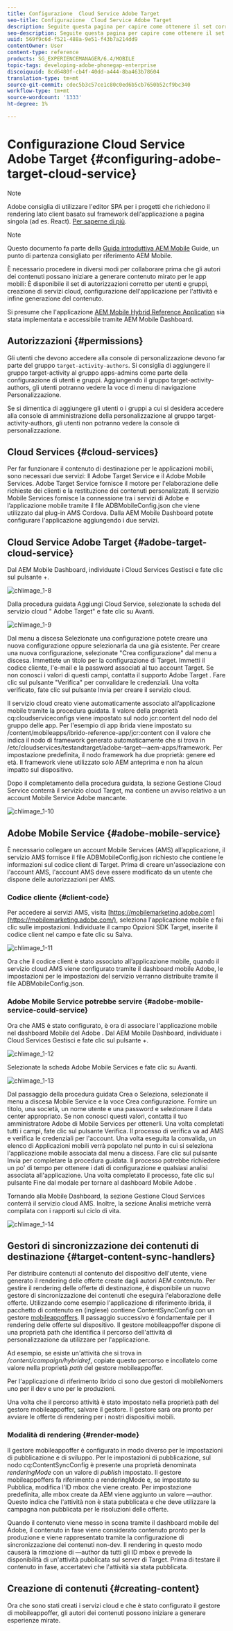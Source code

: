 ```yaml
---
title: Configurazione  Cloud Service Adobe Target
seo-title: Configurazione  Cloud Service Adobe Target
description: Seguite questa pagina per capire come ottenere il set corretto di autorizzazioni per utenti e gruppi, creare servizi cloud, configurare l'applicazione per l'attività e infine generare il contenuto.
seo-description: Seguite questa pagina per capire come ottenere il set corretto di autorizzazioni per utenti e gruppi, creare servizi cloud, configurare l'applicazione per l'attività e infine generare il contenuto.
uuid: 569f9c6d-f521-488a-9e51-f43b7a214dd9
contentOwner: User
content-type: reference
products: SG_EXPERIENCEMANAGER/6.4/MOBILE
topic-tags: developing-adobe-phonegap-enterprise
discoiquuid: 8cd6480f-cb4f-40dd-a444-8ba463b78604
translation-type: tm+mt
source-git-commit: cdec5b3c57ce1c80c0ed6b5cb7650b52cf9bc340
workflow-type: tm+mt
source-wordcount: '1333'
ht-degree: 1%

---
```



# Configurazione  Cloud Service Adobe Target {#configuring-adobe-target-cloud-service}

>[!NOTE]
>
> Adobe consiglia di utilizzare l&#39;editor SPA per i progetti che richiedono il rendering lato client basato sul framework dell&#39;applicazione a pagina singola (ad es. React). [Per saperne di più](/help/sites-developing/spa-overview.md).

>[!NOTE]
>
>Questo documento fa parte della [Guida introduttiva  AEM Mobile](/help/mobile/getting-started-aem-mobile.md) Guide, un punto di partenza consigliato per  riferimento AEM Mobile.

È necessario procedere in diversi modi per collaborare prima che gli autori dei contenuti possano iniziare a generare contenuto mirato per le app mobili: È disponibile il set di autorizzazioni corretto per utenti e gruppi, creazione di servizi cloud, configurazione dell&#39;applicazione per l&#39;attività e infine generazione del contenuto.

Si presume che l&#39;applicazione [ AEM Mobile Hybrid Reference Application](https://github.com/Adobe-Marketing-Cloud-Apps/aem-mobile-hybrid-reference) sia stata implementata e accessibile tramite  AEM Mobile Dashboard.

## Autorizzazioni  {#permissions}

Gli utenti che devono accedere alla console di personalizzazione devono far parte del gruppo `target-activity-authors`. Si consiglia di aggiungere il gruppo target-activity al gruppo apps-admins come parte della configurazione di utenti e gruppi. Aggiungendo il gruppo target-activity-authors, gli utenti potranno vedere la voce di menu di navigazione Personalizzazione.

Se si dimentica di aggiungere gli utenti o i gruppi a cui si desidera accedere alla console di amministrazione della personalizzazione al gruppo target-activity-authors, gli utenti non potranno vedere la console di personalizzazione.

## Cloud Services {#cloud-services}

Per far funzionare il contenuto di destinazione per le applicazioni mobili, sono necessari due servizi: Il  Adobe Target Service e il  Adobe Mobile Services.  Adobe Target Service fornisce il motore per l&#39;elaborazione delle richieste dei clienti e la restituzione dei contenuti personalizzati. Il servizio  Mobile Services fornisce la connessione tra i servizi di Adobe  e l’applicazione mobile tramite il file ADBMobileConfig.json che viene utilizzato dal plug-in AMS Cordova. Dalla  AEM Mobile Dashboard potete configurare l&#39;applicazione aggiungendo i due servizi.

##  Cloud Service Adobe Target {#adobe-target-cloud-service}

Dal  AEM Mobile Dashboard, individuate i Cloud Services Gestisci e fate clic sul pulsante +.

![chlimage_1-8](assets/chlimage_1-8.png)

Dalla procedura guidata Aggiungi Cloud Service, selezionate la scheda del servizio cloud &quot; Adobe Target&quot; e fate clic su Avanti.

![chlimage_1-9](assets/chlimage_1-9.png)

Dal menu a discesa Selezionate una configurazione potete creare una nuova configurazione oppure selezionarla da una già esistente. Per creare una nuova configurazione, selezionate &quot;Crea configurazione&quot; dal menu a discesa. Immettete un titolo per la configurazione di Target. Immetti il codice cliente, l&#39;e-mail e la password associati al tuo account Target. Se non conosci i valori di questi campi, contatta il supporto Adobe Target . Fare clic sul pulsante &quot;Verifica&quot; per convalidare le credenziali. Una volta verificato, fate clic sul pulsante Invia per creare il servizio cloud.

Il servizio cloud creato viene automaticamente associato all’applicazione mobile tramite la procedura guidata. Il valore della proprietà cq:cloudserviceconfigs viene impostato sul nodo jcr:content del nodo del gruppo delle app. Per l&#39;esempio di app ibrida viene impostato su /content/mobileapps/ibrido-reference-app/jcr:content con il valore che indica il nodo di framework generato automaticamente che si trova in /etc/cloudservices/testandtarget/adobe-target—aem-apps/framework. Per impostazione predefinita, il nodo framework ha due proprietà: genere ed età. Il framework viene utilizzato solo AEM anteprima e non ha alcun impatto sul dispositivo.

Dopo il completamento della procedura guidata, la sezione Gestione Cloud Service conterrà il servizio cloud Target, ma contiene un avviso relativo a un account Mobile Service  Adobe mancante.

![chlimage_1-10](assets/chlimage_1-10.png)

##  Adobe Mobile Service {#adobe-mobile-service}

È necessario collegare un account  Mobile Services (AMS) all’applicazione, il servizio AMS fornisce il file ADBMobileConfig.json richiesto che contiene le informazioni sul codice client di Target. Prima di creare un&#39;associazione con l&#39;account AMS, l&#39;account AMS deve essere modificato da un utente che dispone delle autorizzazioni per AMS.

### Codice cliente {#client-code}

Per accedere ai servizi AMS, visita [https://mobilemarketing.adobe.com](https://mobilemarketing.adobe.com/), seleziona l&#39;applicazione mobile e fai clic sulle impostazioni. Individuate il campo Opzioni SDK Target, inserite il codice client nel campo e fate clic su Salva.

![chlimage_1-11](assets/chlimage_1-11.png)

Ora che il codice client è stato associato all’applicazione mobile, quando il servizio cloud AMS viene configurato tramite il dashboard mobile  Adobe, le impostazioni per le impostazioni del servizio verranno distribuite tramite il file ADBMobileConfig.json.

###  Adobe Mobile Service potrebbe servire {#adobe-mobile-service-could-service}

Ora che AMS è stato configurato, è ora di associare l&#39;applicazione mobile nel dashboard Mobile del Adobe . Dal  AEM Mobile Dashboard, individuate i Cloud Services Gestisci e fate clic sul pulsante +.

![chlimage_1-12](assets/chlimage_1-12.png)

Selezionate la scheda  Adobe Mobile Services e fate clic su Avanti.

![chlimage_1-13](assets/chlimage_1-13.png)

Dal passaggio della procedura guidata Crea o Seleziona, selezionate il menu a discesa Mobile Service e la voce Crea configurazione. Fornire un titolo, una società, un nome utente e una password e selezionare il data center appropriato. Se non conosci questi valori, contatta il tuo amministratore  Adobe di Mobile Services per ottenerli. Una volta completati tutti i campi, fate clic sul pulsante Verifica. Il processo di verifica va ad AMS e verifica le credenziali per l&#39;account. Una volta eseguita la convalida, un elenco di Applicazioni mobili verrà popolato nel punto in cui si seleziona l&#39;applicazione mobile associata dal menu a discesa. Fare clic sul pulsante Invia per completare la procedura guidata. Il processo potrebbe richiedere un po&#39; di tempo per ottenere i dati di configurazione e qualsiasi analisi associata all&#39;applicazione. Una volta completato il processo, fate clic sul pulsante Fine dal modale per tornare al dashboard Mobile Adobe .

Tornando alla Mobile Dashboard, la sezione Gestione Cloud Services conterrà il servizio cloud AMS. Inoltre, la sezione Analisi metriche verrà compilata con i rapporti sul ciclo di vita.

![chlimage_1-14](assets/chlimage_1-14.png)

## Gestori di sincronizzazione dei contenuti di destinazione {#target-content-sync-handlers}

Per distribuire contenuti al contenuto del dispositivo dell&#39;utente, viene generato il rendering delle offerte create dagli autori AEM contenuto. Per gestire il rendering delle offerte di destinazione, è disponibile un nuovo gestore di sincronizzazione dei contenuti che eseguirà l&#39;elaborazione delle offerte. Utilizzando come esempio l&#39;applicazione di riferimento ibrida, il pacchetto di contenuto en (inglese) contiene ContentSyncConfig con un gestore [mobileappoffers](https://github.com/Adobe-Marketing-Cloud-Apps/aem-mobile-hybrid-reference/blob/master/aem-package/content-author/src/main/content/jcr_root/content/mobileapps/hybrid-reference-app/en/_jcr_content/pge-app/app-config-dev/targetOffers/.content.xml). Il passaggio successivo è fondamentale per il rendering delle offerte sul dispositivo. Il gestore mobileappoffer dispone di una proprietà path che identifica il percorso dell&#39;attività di personalizzazione da utilizzare per l&#39;applicazione.

Ad esempio, se esiste un&#39;attività che si trova in */content/campaign/hybridref*, copiate questo percorso e incollatelo come valore nella proprietà *path* del gestore mobileappoffer.

Per l&#39;applicazione di riferimento ibrido ci sono due gestori di mobileNomers uno per il dev e uno per le produzioni.

Una volta che il percorso attività è stato impostato nella proprietà path del gestore mobileappoffer, salvare il gestore. Il gestore sarà ora pronto per avviare le offerte di rendering per i nostri dispositivi mobili.

### Modalità di rendering {#render-mode}

Il gestore mobileappoffer è configurato in modo diverso per le impostazioni di pubblicazione e di sviluppo. Per le impostazioni di pubblicazione, sul nodo cq:ContentSyncConfig è presente una proprietà denominata *renderingMode* con un valore di *publish* impostato. Il gestore mobileappoffers fa riferimento a renderingMode e, se impostato su Pubblica, modifica l&#39;ID mbox che viene creato. Per impostazione predefinita, alle mbox create da AEM viene aggiunto un valore —author. Questo indica che l&#39;attività non è stata pubblicata e che deve utilizzare la campagna non pubblicata per le risoluzioni delle offerte.

Quando il contenuto viene messo in scena tramite il dashboard mobile del  Adobe, il contenuto in fase viene considerato contenuto pronto per la produzione e viene rappresentato tramite la configurazione di sincronizzazione dei contenuti non-dev. Il rendering in questo modo causerà la rimozione di —author da tutti gli ID mbox e prevede la disponibilità di un&#39;attività pubblicata sul server di Target. Prima di testare il contenuto in fase, accertatevi che l&#39;attività sia stata pubblicata.

## Creazione di contenuti {#creating-content}

Ora che sono stati creati i servizi cloud e che è stato configurato il gestore di mobileappoffer, gli autori dei contenuti possono iniziare a generare esperienze mirate.
